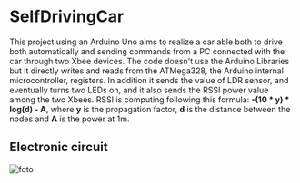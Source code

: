 # SelfDrivingCar
This project using an Arduino Uno aims to realize a car able both to drive both automatically and sending commands from a PC connected with the car through two Xbee devices.
The code doesn't use the Arduino Libraries but it directly writes and reads from the ATMega328, the Arduino internal microcontroller, registers. 
In addition it sends the value of LDR sensor, and eventually turns two LEDs on, and it also sends the RSSI power value among the two Xbees. RSSI is computing following this formula: **-(10 * у) * log(d) - A**, where **y** is the propagation factor, **d** is the distance between the nodes and **A** is the power at 1m.

## Electronic circuit
![foto]("https://github.com/marcozecchini/SelfDrivingCar/blob/master/Images/Circuit.jpg")

